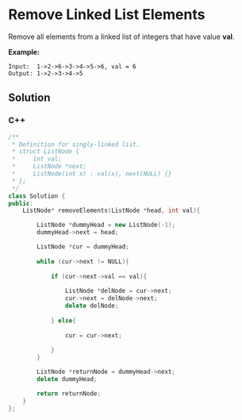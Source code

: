 # Remove Linked List Elements   



Remove all elements from a linked list of integers that have value **val**.

**Example:**

```
Input:  1->2->6->3->4->5->6, val = 6
Output: 1->2->3->4->5
```



## Solution  

### C++

```c++
/**
 * Definition for singly-linked list.
 * struct ListNode {
 *     int val;
 *     ListNode *next;
 *     ListNode(int x) : val(x), next(NULL) {}
 * };
 */
class Solution {
public:
    ListNode* removeElements(ListNode *head, int val){

        ListNode *dummyHead = new ListNode(-1);
        dummyHead->next = head;

        ListNode *cur = dummyHead;
        
        while (cur->next != NULL){
            
            if (cur->next->val == val){
                
                ListNode *delNode = cur->next;
                cur->next = delNode->next;
                delete delNode;
                
            } else{
                
                cur = cur->next;
                
            }
        }

        ListNode *returnNode = dummyHead->next;
        delete dummyHead;

        return returnNode;
    }
};
```

